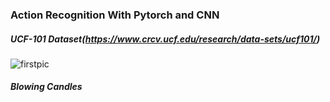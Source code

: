 ### Action Recognition With Pytorch and CNN 
##### UCF-101 Dataset(https://www.crcv.ucf.edu/research/data-sets/ucf101/)
![firstpic](https://github.com/HoseinNasiriShahraki/Action-Recognition-UCF-101/blob/main/autocrop.jpg?raw=true "First-Pic")
##### Blowing Candles

